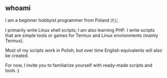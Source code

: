 ## whoami
I am a beginner hobbyist programmer from Poland 🇵🇱

I primarily write Linux shell scripts; I am also learning PHP. I write scripts that are simple tools or games for Termux and Linux environments (mainly Termux).

Most of my scripts work in Polish, but over time English equivalents will also be created.

For now, I invite you to familiarize yourself with ready-made scripts and tools :)
